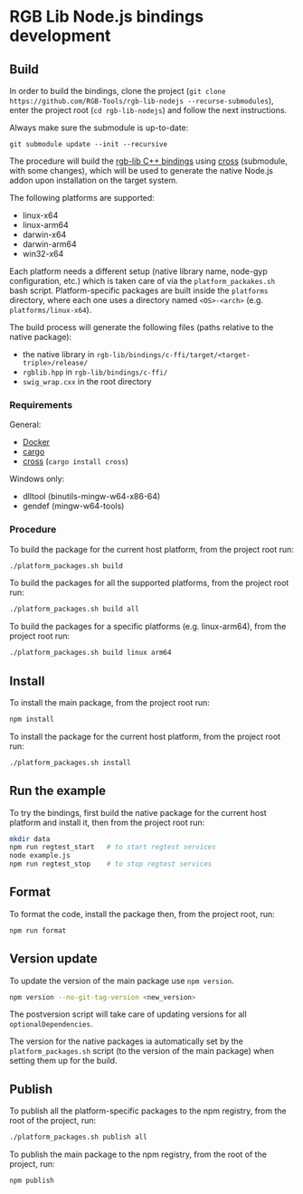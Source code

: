 # RGB Lib Node.js bindings development

## Build

In order to build the bindings, clone the project (`git clone
https://github.com/RGB-Tools/rgb-lib-nodejs --recurse-submodules`), enter the
project root (`cd rgb-lib-nodejs`) and follow the next instructions.

Always make sure the submodule is up-to-date:

```shell
git submodule update --init --recursive
```

The procedure will build the [rgb-lib C++ bindings] using [cross] (submodule,
with some changes), which will be used to generate the native Node.js addon
upon installation on the target system.

The following platforms are supported:

- linux-x64
- linux-arm64
- darwin-x64
- darwin-arm64
- win32-x64

Each platform needs a different setup (native library name, node-gyp
configuration, etc.) which is taken care of via the `platform_packakes.sh` bash
script. Platform-specific packages are built inside the `platforms` directory,
where each one uses a directory named `<OS>-<arch>` (e.g.
`platforms/linux-x64`).

The build process will generate the following files (paths relative to the
native package):

- the native library in `rgb-lib/bindings/c-ffi/target/<target-triple>/release/`
- `rgblib.hpp` in `rgb-lib/bindings/c-ffi/`
- `swig_wrap.cxx` in the root directory

### Requirements

General:

- [Docker]
- [cargo]
- [cross] (`cargo install cross`)

Windows only:

- dlltool (binutils-mingw-w64-x86-64)
- gendef (mingw-w64-tools)

### Procedure

To build the package for the current host platform, from the project root run:

```sh
./platform_packages.sh build
```

To build the packages for all the supported platforms, from the project root
run:

```sh
./platform_packages.sh build all
```

To build the packages for a specific platforms (e.g. linux-arm64), from the
project root run:

```sh
./platform_packages.sh build linux arm64
```

## Install

To install the main package, from the project root run:

```sh
npm install
```

To install the package for the current host platform, from the project root
run:

```sh
./platform_packages.sh install
```

## Run the example

To try the bindings, first build the native package for the current host
platform and install it, then from the project root run:

```sh
mkdir data
npm run regtest_start   # to start regtest services
node example.js
npm run regtest_stop    # to stop regtest services
```

## Format

To format the code, install the package then, from the project root, run:

```sh
npm run format
```

## Version update

To update the version of the main package use `npm version`.
```sh
npm version --no-git-tag-version <new_version>
```

The postversion script will take care of updating versions for all
`optionalDependencies`.

The version for the native packages ia automatically set by the
`platform_packages.sh` script (to the version of the main package) when setting
them up for the build.

## Publish

To publish all the platform-specific packages to the npm registry, from the
root of the project, run:

```sh
./platform_packages.sh publish all
```

To publish the main package to the npm registry, from the root of the project,
run:

```sh
npm publish
```

[Docker]: https://docs.docker.com/engine/install/
[Swig]: https://github.com/swig/swig
[cargo]: https://github.com/rust-lang/cargo
[cross]: https://github.com/cross-rs/cross
[rgb-lib C++ bindings]: https://github.com/RGB-Tools/rgb-lib/tree/master/bindings/c-ffi
